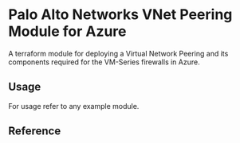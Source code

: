 # Palo Alto Networks VNet Peering Module for Azure

A terraform module for deploying a Virtual Network Peering and its components required for the VM-Series firewalls in Azure.

## Usage

For usage refer to any example module.

## Reference
<!-- BEGINNING OF PRE-COMMIT-TERRAFORM DOCS HOOK -->